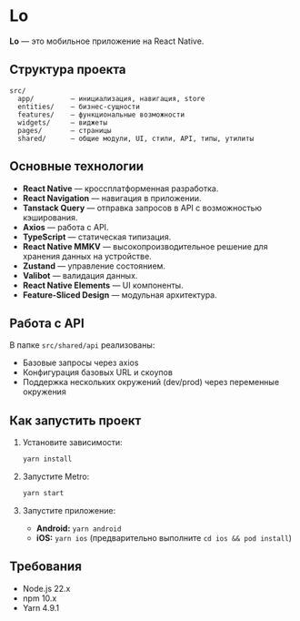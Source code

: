 # Lo

**Lo** — это мобильное приложение на React Native.

## Структура проекта

```
src/
  app/         — инициализация, навигация, store
  entities/    — бизнес-сущности
  features/    — функциональные возможности
  widgets/     — виджеты
  pages/       — страницы
  shared/      — общие модули, UI, стили, API, типы, утилиты
```

## Основные технологии

- **React Native** — кроссплатформенная разработка.
- **React Navigation** — навигация в приложении.
- **Tanstack Query** — отправка запросов в API с возможностью кэширования.
- **Axios** — работа с API.
- **TypeScript** — статическая типизация.
- **React Native MMKV** — высокопроизводительное решение для хранения данных на устройстве.
- **Zustand** — управление состоянием.
- **Valibot** — валидация данных.
- **React Native Elements** — UI компоненты.
- **Feature-Sliced Design** — модульная архитектура.

## Работа с API

В папке `src/shared/api` реализованы:
- Базовые запросы через axios
- Конфигурация базовых URL и скоупов
- Поддержка нескольких окружений (dev/prod) через переменные окружения

## Как запустить проект

1. Установите зависимости:
   ```sh
   yarn install
   ```

2. Запустите Metro:
   ```sh
   yarn start
   ```

3. Запустите приложение:
   - **Android:** `yarn android`
   - **iOS:** `yarn ios` (предварительно выполните `cd ios && pod install`)

## Требования

- Node.js 22.x
- npm 10.x
- Yarn 4.9.1

